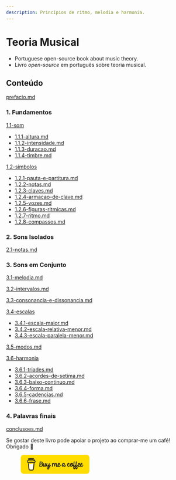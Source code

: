 ```yaml
---
description: Princípios de ritmo, melodia e harmonia.
---
```


# Teoria Musical

* Portuguese open-source book about music theory.
* Livro _open-source_ em português sobre teoria musical.

## Conteúdo

[prefacio.md](teoria-musical/prefacio.md "mention")

### 1. Fundamentos

[1.1-som](1-fundamentos/1.1-som "mention")

* [1.1.1-altura.md](1-fundamentos/1.1-som/1.1.1-altura.md "mention")
* [1.1.2-intensidade.md](1-fundamentos/1.1-som/1.1.2-intensidade.md "mention")
* [1.1.3-duracao.md](1-fundamentos/1.1-som/1.1.3-duracao.md "mention")
* [1.1.4-timbre.md](1-fundamentos/1.1-som/1.1.4-timbre.md "mention")

[1.2-simbolos](1-fundamentos/1.2-simbolos "mention")

* [1.2.1-pauta-e-partitura.md](1-fundamentos/1.2-simbolos/1.2.1-pauta-e-partitura.md "mention")
* [1.2.2-notas.md](1-fundamentos/1.2-simbolos/1.2.2-notas.md "mention")
* [1.2.3-claves.md](1-fundamentos/1.2-simbolos/1.2.3-claves.md "mention")
* [1.2.4-armacao-de-clave.md](1-fundamentos/1.2-simbolos/1.2.4-armacao-de-clave.md "mention")
* [1.2.5-vozes.md](1-fundamentos/1.2-simbolos/1.2.5-vozes.md "mention")
* [1.2.6-figuras-ritmicas.md](1-fundamentos/1.2-simbolos/1.2.6-figuras-ritmicas.md "mention")
* [1.2.7-ritmo.md](1-fundamentos/1.2-simbolos/1.2.7-ritmo.md "mention")
* [1.2.8-compassos.md](1-fundamentos/1.2-simbolos/1.2.8-compassos.md "mention")

### 2. Sons Isolados

[2.1-notas.md](2-sons-isolados/2.1-notas.md "mention")

### 3. Sons em Conjunto

[3.1-melodia.md](3-sons-em-conjunto/3.1-melodia.md "mention")

[3.2-intervalos.md](3-sons-em-conjunto/3.2-intervalos.md "mention")

[3.3-consonancia-e-dissonancia.md](3-sons-em-conjunto/3.3-consonancia-e-dissonancia.md "mention")

[3.4-escalas](3-sons-em-conjunto/3.4-escalas "mention")

* [3.4.1-escala-maior.md](3-sons-em-conjunto/3.4-escalas/3.4.1-escala-maior.md "mention")
* [3.4.2-escala-relativa-menor.md](3-sons-em-conjunto/3.4-escalas/3.4.2-escala-relativa-menor.md "mention")
* [3.4.3-escala-paralela-menor.md](3-sons-em-conjunto/3.4-escalas/3.4.3-escala-paralela-menor.md "mention")

[3.5-modos.md](3-sons-em-conjunto/3.5-modos.md "mention")

[3.6-harmonia](3-sons-em-conjunto/3.6-harmonia "mention")

* [3.6.1-triades.md](3-sons-em-conjunto/3.6-harmonia/3.6.1-triades.md "mention")
* [3.6.2-acordes-de-setima.md](3-sons-em-conjunto/3.6-harmonia/3.6.2-acordes-de-setima.md "mention")
* [3.6.3-baixo-continuo.md](3-sons-em-conjunto/3.6-harmonia/3.6.3-baixo-continuo.md "mention")
* [3.6.4-forma.md](3-sons-em-conjunto/3.6-harmonia/3.6.4-forma.md "mention")
* [3.6.5-cadencias.md](3-sons-em-conjunto/3.6-harmonia/3.6.5-cadencias.md "mention")
* [3.6.6-frase.md](3-sons-em-conjunto/3.6-harmonia/3.6.6-frase.md "mention")

### 4. Palavras finais

[conclusoes.md](4-palavras-finais/conclusoes.md "mention")



Se gostar deste livro pode apoiar o projeto ao comprar-me um café! Obrigado 🚀

<div align="left"><figure><img src=".gitbook/assets/bmc-button.png" alt="" width="188"><figcaption></figcaption></figure></div>

